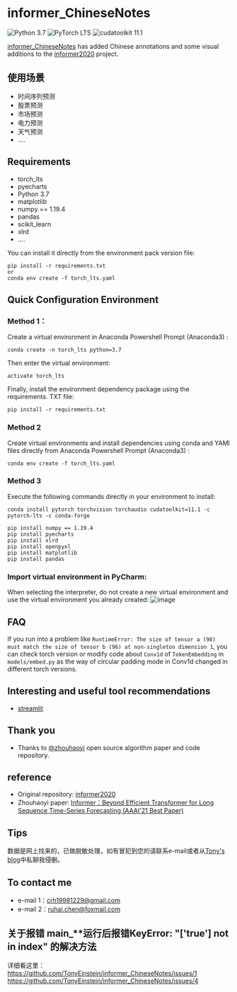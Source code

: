 # informer_ChineseNotes

![Python 3.7](https://img.shields.io/badge/python-3.7-green.svg?style=plastic)
![PyTorch LTS](https://img.shields.io/badge/PyTorch-lts%20-%23EE4C2C.svg?style=plastic)
![cudatoolkit 11.1](https://img.shields.io/badge/cudatoolkit-11.1-green.svg?style=plastic)

[informer_ChineseNotes](https://github.com/TonyEinstein/informer_ChineseNotes) has added Chinese annotations and some visual additions to the [informer2020](https://github.com/zhouhaoyi/Informer2020) project.


## 使用场景
* 时间序列预测
* 股票预测
* 市场预测
* 电力预测
* 天气预测
* ....

## Requirements
- torch_lts
- pyecharts
- Python 3.7
- matplotlib
- numpy == 1.19.4
- pandas
- scikit_learn
- xlrd
- ....

You can install it directly from the environment pack version file:
```
pip install -r requirements.txt
or
conda env create -f torch_lts.yaml
```

## Quick Configuration Environment

### Method 1：
Create a virtual environment in Anaconda Powershell Prompt (Anaconda3) :
```
conda create -n torch_lts python=3.7
```
Then enter the virtual environment:
```
activate torch_lts
```
Finally, install the environment dependency package using the requirements. TXT file:
```
pip install -r requirements.txt

```

### Method 2
Create virtual environments and install dependencies using conda and YAMl files directly from Anaconda Powershell Prompt (Anaconda3) :
```
conda env create -f torch_lts.yaml
```

### Method 3
Execute the following commands directly in your environment to install:
```
conda install pytorch torchvision torchaudio cudatoolkit=11.1 -c pytorch-lts -c conda-forge

pip install numpy == 1.19.4
pip install pyecharts
pip install xlrd
pip install openpyxl
pip install matplotlib
pip install pandas

```



### Import virtual environment in PyCharm:
When selecting the interpreter, do not create a new virtual environment and use the virtual environment you already created:
![image](https://user-images.githubusercontent.com/47185449/176341835-506057a2-479b-414b-a88b-45ff0f1650db.png)


## FAQ
If you run into a problem like `RuntimeError: The size of tensor a (98) must match the size of tensor b (96) at non-singleton dimension 1`, you can check torch version or modify code about `Conv1d` of `TokenEmbedding` in `models/embed.py` as the way of circular padding mode in Conv1d changed in different torch versions.

## Interesting and useful tool recommendations
* [streamlit](https://awesome-streamlit.org/)


## Thank you
* Thanks to [@zhouhaoyi](https://github.com/zhouhaoyi) open source algorithm paper and code repository.


## reference
* Original repository: [informer2020](https://github.com/zhouhaoyi/Informer2020)
* Zhouhaoyi paper: [Informer：Beyond Efficient Transformer for Long Sequence Time-Series Forecasting (AAAI'21 Best Paper)](https://arxiv.org/abs/2012.07436)

## Tips
数据是网上找来的，已做脱敏处理，如有冒犯到您的请联系e-mail或者从[Tony's blog](https://blog.csdn.net/qq_42658739?type=blog)中私聊我侵删。

## To contact me
* e-mail 1：crh19981229@gmail.com
* e-mail 2：ruhai.chen@foxmail.com

## 关于报错 main_**运行后报错KeyError: "['true'] not in index" 的解决方法

详细看这里：
https://github.com/TonyEinstein/informer_ChineseNotes/issues/1
https://github.com/TonyEinstein/informer_ChineseNotes/issues/4




